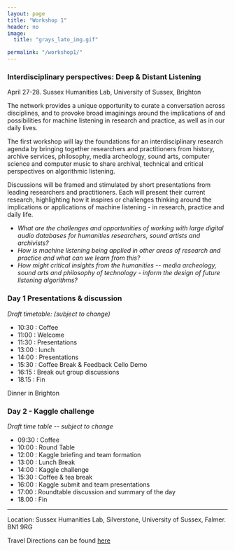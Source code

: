 ```yaml
---
layout: page
title: "Workshop 1"
header: no
image:
  title: "grays_lato_img.gif"

permalink: "/workshop1/"
---
```




### Interdisciplinary perspectives: Deep & Distant Listening
April 27-28. Sussex Humanities Lab, University of Sussex, Brighton

The network provides a unique opportunity to curate a conversation across disciplines, and to provoke broad imaginings around the implications of and possibilities for machine listening in research and practice, as well as in our daily lives.

The first workshop will lay the foundations for an interdisciplinary research agenda by bringing together researchers and practitioners from history, archive services, philosophy, media archeology, sound arts, computer science and computer music to share archival, technical and critical perspectives on algorithmic listening.


 Discussions will be framed and stimulated by short presentations from leading researchers and practitioners. Each will present their current research, highlighting how it inspires or challenges thinking around the implications or applications of machine listening - in research, practice and daily life.



* *What are the challenges and opportunities of working with large digital audio databases for humanities researchers, sound artists and archivists?*
* *How is machine listening being applied in other areas of research and practice and what can we learn from this?*
* *How might critical insights from the humanities -- media archeology, sound arts and philosophy of technology - inform the design of future listening algorithms?*  

### Day 1 Presentations & discussion

*Draft timetable: (subject to change)*

+ 10:30 : Coffee
+ 11:00 : Welcome
+ 11:30 : Presentations
+ 13:00 : lunch
+ 14:00 : Presentations
+ 15:30 : Coffee Break & Feedback Cello Demo
+ 16:15 : Break out group discussions
+ 18.15 : Fin

Dinner in Brighton


### Day 2 - Kaggle challenge

*Draft time table -- subject to change*
+ 09:30 : Coffee
+ 10:00 : Round Table
+ 12:00 : Kaggle briefing and team formation
+ 13:00 : Lunch Break
+ 14:00 : Kaggle challenge
+ 15:30 : Coffee & tea break
+ 16:00 : Kaggle submit and team presentations
+ 17:00 : Roundtable discussion and summary of the day
+ 18.00 : Fin


----

Location: Sussex Humanities Lab, Silverstone, University of Sussex, Falmer. BN1 9RG

Travel Directions can be found [here](http://www.sussex.ac.uk/about/directions)
